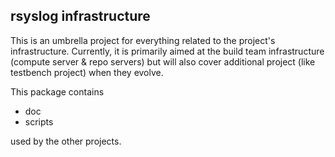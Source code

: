rsyslog infrastructure
----------------------

This is an umbrella project for everything related to the project's
infrastructure. Currently, it is primarily aimed at the build team
infrastructure (compute server & repo servers) but will also cover
additional project (like testbench project) when they evolve.

This package contains

* doc
* scripts

used by the other projects.
